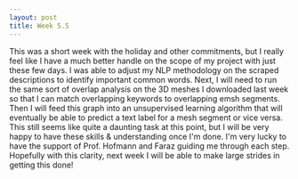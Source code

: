 ```yaml
---
layout: post
title: Week 5.5
---
```


This was a short week with the holiday and other commitments, but I really feel like I have a much better handle on the scope of my project with just these few days. I was able to adjust my NLP methodology on the scraped descriptions to identify important common words. Next, I will need to run the same sort of overlap analysis on the 3D meshes I downloaded last week so that I can match overlapping keywords to overlapping emsh segments. Then I will feed this graph into an unsupervised learning algorithm that will eventually be able to predict a text label for a mesh segment or vice versa. This still seems like quite a daunting task at this point, but I will be very happy to have these skills & understanding once I'm done. I'm very lucky to have the support of Prof. Hofmann and Faraz guiding me through each step. Hopefully with this clarity, next week I will be able to make large strides in getting this done!
